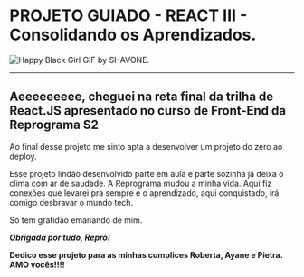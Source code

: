 # PROJETO GUIADO - REACT III - Consolidando os Aprendizados.



![Happy Black Girl GIF by SHAVONE.](https://media1.giphy.com/media/4VY7nytIjAthhTiJcf/giphy.gif?cid=ecf05e47wxr6kn0vi39i2w7sg8ewq2r8t923o5zbby2q7tgw&rid=giphy.gif&ct=g)



----

## Aeeeeeeeee, cheguei na reta final da trilha de React.JS apresentado no curso de Front-End da Reprograma S2

Ao final desse projeto me sinto apta a desenvolver um projeto do zero ao deploy.

Esse projeto lindão desenvolvido parte em aula e parte sozinha já deixa o clima com ar de saudade. A Reprograma mudou a minha vida. Aqui fiz conexões que levarei pra sempre e o aprendizado, aqui conquistado, irá comigo desbravar o mundo tech.

Só tem gratidão emanando de mim.

***Obrigada por tudo, Reprô!***

**Dedico esse projeto para as minhas cumplices Roberta, Ayane e Pietra. AMO vocês!!!!**

